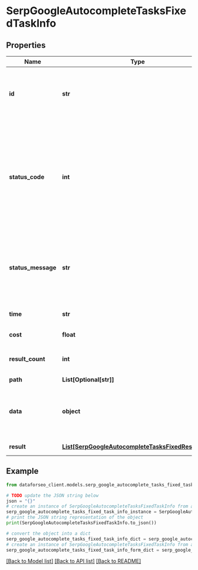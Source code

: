 # SerpGoogleAutocompleteTasksFixedTaskInfo


## Properties

Name | Type | Description | Notes
------------ | ------------- | ------------- | -------------
**id** | **str** | task identifier unique task identifier in our system in the UUID format | [optional] 
**status_code** | **int** | status code of the task generated by DataForSEO, can be within the following range: 10000-60000 you can find the full list of the response codes here | [optional] 
**status_message** | **str** | informational message of the task you can find the full list of general informational messages here | [optional] 
**time** | **str** | execution time, seconds | [optional] 
**cost** | **float** | total tasks cost, USD | [optional] 
**result_count** | **int** | number of elements in the result array | [optional] 
**path** | **List[Optional[str]]** | URL path | [optional] 
**data** | **object** | contains the same parameters that you specified in the POST request | [optional] 
**result** | [**List[SerpGoogleAutocompleteTasksFixedResultInfo]**](SerpGoogleAutocompleteTasksFixedResultInfo.md) | array of results | [optional] 

## Example

```python
from dataforseo_client.models.serp_google_autocomplete_tasks_fixed_task_info import SerpGoogleAutocompleteTasksFixedTaskInfo

# TODO update the JSON string below
json = "{}"
# create an instance of SerpGoogleAutocompleteTasksFixedTaskInfo from a JSON string
serp_google_autocomplete_tasks_fixed_task_info_instance = SerpGoogleAutocompleteTasksFixedTaskInfo.from_json(json)
# print the JSON string representation of the object
print(SerpGoogleAutocompleteTasksFixedTaskInfo.to_json())

# convert the object into a dict
serp_google_autocomplete_tasks_fixed_task_info_dict = serp_google_autocomplete_tasks_fixed_task_info_instance.to_dict()
# create an instance of SerpGoogleAutocompleteTasksFixedTaskInfo from a dict
serp_google_autocomplete_tasks_fixed_task_info_form_dict = serp_google_autocomplete_tasks_fixed_task_info.from_dict(serp_google_autocomplete_tasks_fixed_task_info_dict)
```
[[Back to Model list]](../README.md#documentation-for-models) [[Back to API list]](../README.md#documentation-for-api-endpoints) [[Back to README]](../README.md)


